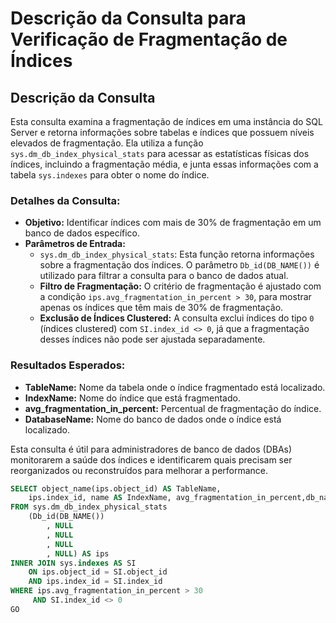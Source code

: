 # Descrição da Consulta para Verificação de Fragmentação de Índices

## Descrição da Consulta

Esta consulta examina a fragmentação de índices em uma instância do SQL Server e retorna informações sobre tabelas e índices que possuem níveis elevados de fragmentação. Ela utiliza a função `sys.dm_db_index_physical_stats` para acessar as estatísticas físicas dos índices, incluindo a fragmentação média, e junta essas informações com a tabela `sys.indexes` para obter o nome do índice.

### Detalhes da Consulta:
- **Objetivo:** Identificar índices com mais de 30% de fragmentação em um banco de dados específico.
- **Parâmetros de Entrada:**
  - `sys.dm_db_index_physical_stats`: Esta função retorna informações sobre a fragmentação dos índices. O parâmetro `Db_id(DB_NAME())` é utilizado para filtrar a consulta para o banco de dados atual.
  - **Filtro de Fragmentação:** O critério de fragmentação é ajustado com a condição `ips.avg_fragmentation_in_percent > 30`, para mostrar apenas os índices que têm mais de 30% de fragmentação.
  - **Exclusão de Índices Clustered:** A consulta exclui índices do tipo `0` (índices clustered) com `SI.index_id <> 0`, já que a fragmentação desses índices não pode ser ajustada separadamente.

### Resultados Esperados:
- **TableName:** Nome da tabela onde o índice fragmentado está localizado.
- **IndexName:** Nome do índice que está fragmentado.
- **avg_fragmentation_in_percent:** Percentual de fragmentação do índice.
- **DatabaseName:** Nome do banco de dados onde o índice está localizado.

Esta consulta é útil para administradores de banco de dados (DBAs) monitorarem a saúde dos índices e identificarem quais precisam ser reorganizados ou reconstruídos para melhorar a performance.

```SQL
SELECT object_name(ips.object_id) AS TableName,
    ips.index_id, name AS IndexName, avg_fragmentation_in_percent,db_name(ips.database_id) AS DatabaseName
FROM sys.dm_db_index_physical_stats
    (Db_id(DB_NAME())
        , NULL
        , NULL
        , NULL
        , NULL) AS ips
INNER JOIN sys.indexes AS SI
    ON ips.object_id = SI.object_id
    AND ips.index_id = SI.index_id
WHERE ips.avg_fragmentation_in_percent > 30 
     AND SI.index_id <> 0
GO
```